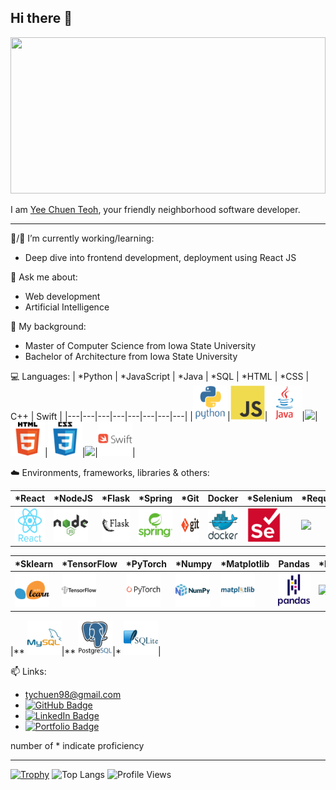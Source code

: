 ## Hi there 👋

<img src="https://github.com/YeeChuen/YeeChuen/blob/main/assets/code_name.gif" width="100%" height="250"/>

I am [Yee Chuen Teoh](https://yeechuensite.web.app/), your friendly neighborhood software developer.

___

🔭/🌱 I’m currently working/learning:
- Deep dive into frontend development, deployment using React JS

💬 Ask me about:
- Web development
- Artificial Intelligence

🏫 My background:
- Master of Computer Science from Iowa State University
- Bachelor of Architecture from Iowa State University

💻 Languages:
| *Python | *JavaScript | *Java | *SQL | *HTML | *CSS | C++ | Swift |
|---|---|---|---|---|---|---|---|
|<img src="https://github.com/devicons/devicon/blob/master/icons/python/python-original-wordmark.svg" width="55" height="55"/>|<img src="https://github.com/devicons/devicon/blob/master/icons/javascript/javascript-original.svg" width="55" height="55"/>|<img src="https://github.com/devicons/devicon/blob/master/icons/java/java-original-wordmark.svg" width="55" height="55"/>|<img src="https://img.shields.io/badge/SQL-darkblue?style=flat-square" width="55"/>|<img src="https://github.com/devicons/devicon/blob/master/icons/html5/html5-original-wordmark.svg" width="55" height="55"/>|<img src="https://github.com/devicons/devicon/blob/master/icons/css3/css3-original-wordmark.svg" width="55" height="55"/>|<img src="https://img.shields.io/badge/C++-green?style=flat-square" width="55"/>|<img src="https://github.com/devicons/devicon/blob/master/icons/swift/swift-original-wordmark.svg" width="55" height="55"/>|

☁️ Environments, frameworks, libraries & others:

| *React | *NodeJS | *Flask | *Spring | *Git | Docker | *Selenium | *Request |
|---|---|---|---|---|---|---|---|
|<img src="https://github.com/devicons/devicon/blob/master/icons/react/react-original-wordmark.svg" width="55" height="55"/>|<img src="https://github.com/devicons/devicon/blob/master/icons/nodejs/nodejs-original-wordmark.svg" width="55" height="55"/>|<img src="https://github.com/devicons/devicon/blob/master/icons/flask/flask-original-wordmark.svg" width="55" height="55"/>|<img src="https://github.com/devicons/devicon/blob/master/icons/spring/spring-original-wordmark.svg" width="55" height="55"/>|<img src="https://github.com/devicons/devicon/blob/master/icons/git/git-original-wordmark.svg" width="55" height="55"/>|<img src="https://github.com/devicons/devicon/blob/master/icons/docker/docker-original-wordmark.svg" width="55" height="55"/>|<img src="https://github.com/devicons/devicon/blob/master/icons/selenium/selenium-original.svg" width="55" height="55"/>|<img src="https://pypi-camo.freetls.fastly.net/c034579404e8ff6c46e52bef00a81315fba873a8/687474703a2f2f646f63732e707974686f6e2d72657175657374732e6f72672f656e2f6d61737465722f5f7374617469632f72657175657374732d736964656261722e706e67" height="55"/>|

| *Sklearn | *TensorFlow | *PyTorch | *Numpy | *Matplotlib | Pandas | *BioPython | *PyRosetta |
|---|---|---|---|---|---|---|---|
|<img src="https://github.com/devicons/devicon/blob/master/icons/scikitlearn/scikitlearn-original.svg" width="55" height="55"/>|<img src="https://github.com/devicons/devicon/blob/master/icons/tensorflow/tensorflow-line-wordmark.svg" width="55" height="55"/>|<img src="https://github.com/devicons/devicon/blob/master/icons/pytorch/pytorch-original-wordmark.svg" width="55" height="55"/>|<img src="https://github.com/devicons/devicon/blob/master/icons/numpy/numpy-original-wordmark.svg" width="55" height="55"/>|<img src="https://github.com/devicons/devicon/blob/master/icons/matplotlib/matplotlib-original-wordmark.svg" width="55" height="55"/>|<img src="https://github.com/devicons/devicon/blob/master/icons/pandas/pandas-original-wordmark.svg" width="55" height="55"/>|<img src="https://upload.wikimedia.org/wikipedia/commons/thumb/1/13/Biopython_logo.png/800px-Biopython_logo.png" width="55"/>|<img src="https://www.azoai.com/images/equipments/ImageForEquipment_519_16957228613756657.png" width="55"/>|

|** <img src="https://github.com/devicons/devicon/blob/master/icons/mysql/mysql-original-wordmark.svg" width="55" height="55"/>|** <img src="https://github.com/devicons/devicon/blob/master/icons/postgresql/postgresql-original-wordmark.svg" width="55" height="55"/>|*  <img src="https://github.com/devicons/devicon/blob/master/icons/sqlite/sqlite-original-wordmark.svg" width="55" height="55"/>|

📫 Links:
- tychuen98@gmail.com
- [![GitHub Badge](https://img.shields.io/badge/Github-black?style=flat-square&logo=github&logoColor=white)](https://github.com/YeeChuen)
- [![LinkedIn Badge](https://img.shields.io/badge/LinkedIn-blue?style=flat-square&logo=linkedin&logoColor=white)](https://www.linkedin.com/in/yeechuenteoh)
- [![Portfolio Badge](https://img.shields.io/badge/Portfolio-red?style=flat-square)](https://yeechuensite.web.app/)

number of * indicate proficiency

<!--
**YeeChuen/YeeChuen** is a ✨ _special_ ✨ repository because its `README.md` (this file) appears on your GitHub profile.

Here are some ideas to get you started:

- 🔭 I’m currently working on ...
- 🌱 I’m currently learning ...
- 👯 I’m looking to collaborate on ...
- 🤔 I’m looking for help with ...
- 💬 Ask me about ...
- 📫 How to reach me: ...
- 😄 Pronouns: ...
- ⚡ Fun fact: ...
-->

___

[![Trophy](https://github-profile-trophy.vercel.app/?username=YeeChuen&title=Stars,Followers,Commits,Repositories,MultipleLang,PullRequest,Experience)](https://github.com/ryo-ma/github-profile-trophy)
![Top Langs](https://github-readme-stats.vercel.app/api/top-langs/?username=YeeChuen&layout=compact)
![Profile Views](https://komarev.com/ghpvc/?username=YeeChuen&style=flat-square&color=brightgreen)
